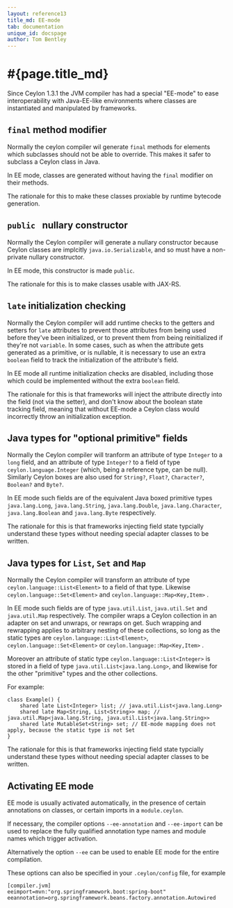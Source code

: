 ```yaml
---
layout: reference13
title_md: EE-mode
tab: documentation
unique_id: docspage
author: Tom Bentley
---
```


# #{page.title_md}

Since Ceylon 1.3.1 the JVM compiler has had a special "EE-mode" to ease interoperability
with Java-EE-like environments where classes are instantiated and manipulated by 
frameworks.

## `final` method modifier

Normally the ceylon compiler wil generate `final` methods for elements which subclasses should 
not be able to override. This makes it safer to subclass a Ceylon class in Java.

In EE mode, classes are generated without having the `final` modifier on their methods.

The rationale for this to make these classes proxiable by runtime bytecode generation.

## `public ` nullary constructor

Normally the Ceylon compiler will generate a nullary constructor because Ceylon classes are 
implcitly `java.io.Serializable`, and so must have a non-private nullary constructor.

In EE mode, this constructor is made `public`.

The rationale for this is to make classes usable with JAX-RS.

## `late` initialization checking

Normally the Ceylon compiler will add runtime checks to the getters and setters for `late`
attributes to prevent those attributes from being used before they've been initialized, 
or to prevent them from being reinitialized if they're not `variable`. In some cases, such as 
when the attribute gets generated as a primitive, or is nullable, it is necessary to use an 
extra `boolean` field to track the initialization of the attribute's field.

In EE mode all runtime initialization checks are disabled, including those which could be 
implemented without the extra `boolean` field.

The rationale for this is that frameworks will inject the attribute directly into the field 
(not via the setter), and don't know about the boolean state tracking field, meaning that 
without EE-mode a Ceylon class would 
incorrectly throw an initialization exception.

## Java types for "optional primitive" fields

Normally the Ceylon compiler will tranform an attribute of type `Integer` to a `long` field, and an attribute of type
`Integer?` to a field of type `ceylon.language.Integer` (which, being a reference type, can be null). Similarly Ceylon 
boxes are also used for `String?`, `Float?`, `Character?`, `Boolean?` and `Byte?`.

In EE mode such fields are of the equivalent Java boxed primitive types
`java.lang.Long`, `java.lang.String`, `java.lang.Double`, `java.lang.Character`, 
`java.lang.Boolean` and `java.lang.Byte` respectively.

The rationale for this is that frameworks injecting field state typcially understand these types without 
needing special adapter classes to be written.

## Java types for `List`, `Set` and `Map`

Normally the Ceylon compiler will transform an attribute of type `ceylon.language::List<Element>` 
to a field of that type. Likewise `ceylon.language::Set<Element>` and `ceylon.language::Map<Key,Item>` .

In EE mode such fields are of type `java.util.List`, `java.util.Set` and `java.util.Map` respectively. 
The compiler wraps a Ceylon collection in an adapter on set and unwraps, or rewraps on get. 
Such wrapping and rewrapping applies to arbitrary nesting of these collections, so long as the 
static types are `ceylon.language::List<Element>`, `ceylon.language::Set<Element>` or `ceylon.language::Map<Key,Item>` .

Moreover an attribute of static type `ceylon.language::List<Integer>`  is stored in a field of type
`java.util.List<java.lang.Long>`, and likewise for the other "primitive" types and the other 
collections.

For example:

    class Example() {
        shared late List<Integer> list; // java.util.List<java.lang.Long>
        shared late Map<String, List<String>> map; // java.util.Map<java.lang.String, java.util.List<java.lang.String>>
        shared late MutableSet<String> set; // EE-mode mapping does not apply, because the static type is not Set
    }

The rationale for this is that frameworks injecting field state typcially understand these types without 
needing special adapter classes to be written.

## Activating EE mode

EE mode is usually activated automatically, in the presence of certain annotations on classes, 
or certain imports in a `module.ceylon`.

If necessary, the compiler options `--ee-annotation` and `--ee-import` can be used to replace
the fully qualified annotation type names and module names which trigger activation.

Alternatively the option `--ee` can be used to enable EE mode for the entire compilation.

These options can also be specified in your `.ceylon/config` file, for example

<!-- lang: none -->
    [compiler.jvm]
    eeimport=mvn:"org.springframework.boot:spring-boot"
    eeannotation=org.springframework.beans.factory.annotation.Autowired
    

